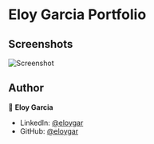 # Eloy Garcia Portfolio

## Screenshots

![Screenshot](https://github.com/arasgungore/arasgungore.github.io/blob/main/Screenshots/1.png)

## Author

👤 **Eloy Garcia**

- LinkedIn: [@eloygar](https://github.com/eloygar)
- GitHub: [@eloygar](https://github.com/eloygar)
